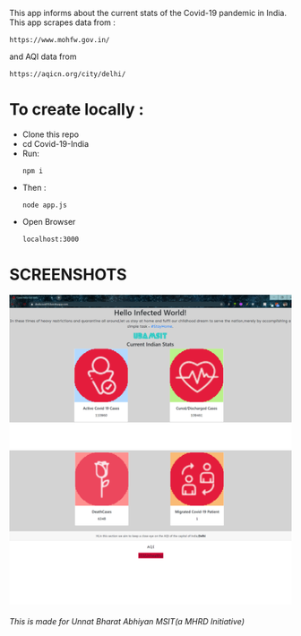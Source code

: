 This app informs about the current stats of the Covid-19 pandemic in India.<br>
This app scrapes data from :
```
https://www.mohfw.gov.in/
```
and AQI data from
```
https://aqicn.org/city/delhi/
```
<h1>To create locally : </h1>
<ul>
<li>Clone this repo</li>
<li>cd Covid-19-India </li>
<li>Run:</li>


```
npm i
```
<li> Then : </li>

```
node app.js
```

<li>Open Browser</li>

```
localhost:3000
```

</ul>

<h1>SCREENSHOTS</h1>
<img src = "covid.png">
<img src = "covid2.png">
<h6>This is made for Unnat Bharat Abhiyan MSIT(a MHRD Initiative)</h6>
